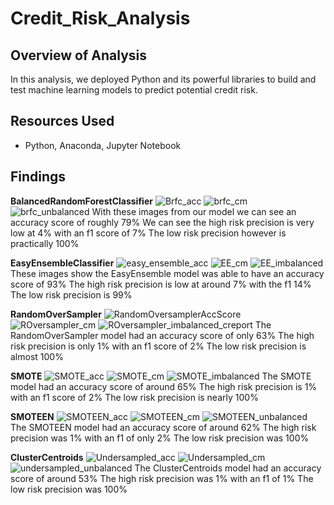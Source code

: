 # Credit_Risk_Analysis
## Overview of Analysis
In this analysis, we deployed Python and its powerful libraries to build and test machine learning models to predict potential credit risk.
## Resources Used
- Python, Anaconda, Jupyter Notebook
## Findings
**BalancedRandomForestClassifier**
![Brfc_acc](https://user-images.githubusercontent.com/102084269/185446690-7b99cd24-d9db-4732-b33d-f217691d129d.PNG)
![brfc_cm](https://user-images.githubusercontent.com/102084269/185446702-a37992c9-e30f-4aee-a067-32d648d303ba.PNG)
![brfc_unbalanced](https://user-images.githubusercontent.com/102084269/185446708-435bf9db-e276-4998-9857-d60313a819b6.PNG)
With these images from our model we can see an accuracy score of roughly 79%
We can see the high risk precision is very low at 4% with an f1 score of 7%
The low risk precision however is practically 100%

**EasyEnsembleClassifier**
![easy_ensemble_acc](https://user-images.githubusercontent.com/102084269/185447295-05e3d746-078f-41dd-af67-2137eff772ab.PNG)
![EE_cm](https://user-images.githubusercontent.com/102084269/185447299-51b4c4bc-1714-42b7-84cc-df2b2489565b.PNG)
![EE_imbalanced](https://user-images.githubusercontent.com/102084269/185447305-094f4e1e-ec6b-48d7-959e-367b09d9eca4.PNG)
These images show the EasyEnsemble model was able to have an accuracy score of 93%
The high risk precision is low at around 7% with the f1 14%
The low risk precision is 99%

**RandomOverSampler**
![RandomOversamplerAccScore](https://user-images.githubusercontent.com/102084269/185447759-19f7ca10-180b-4326-b60d-02950139dfd5.PNG)
![ROversampler_cm](https://user-images.githubusercontent.com/102084269/185447776-aeb018e9-82a1-4111-afea-5ef953180e33.PNG)
![ROversampler_imbalanced_creport](https://user-images.githubusercontent.com/102084269/185447781-0866a684-b024-4fcd-8b6f-428ff441c8ad.PNG)
The RandomOverSampler model had an accuracy score of only 63%
The high risk precision is only 1% with an f1 score of 2%
The low risk precision is almost 100%

**SMOTE**
![SMOTE_acc](https://user-images.githubusercontent.com/102084269/185448099-9bfbd5e9-faba-47eb-889e-31835ecbc76a.PNG)
![SMOTE_cm](https://user-images.githubusercontent.com/102084269/185448116-b62079bf-12d3-4c69-b773-9aba8485b10e.PNG)
![SMOTE_imbalanced](https://user-images.githubusercontent.com/102084269/185448124-4bb300fe-12de-4eb0-8972-e00f6dd32010.PNG)
The SMOTE model had an accuracy score of around 65%
The high risk precision is 1% with an f1 score of 2%
The low risk precision is nearly 100%

**SMOTEEN**
![SMOTEEN_acc](https://user-images.githubusercontent.com/102084269/185448400-e85d1693-3adf-4aef-bb9e-ff3cbcaf3cbe.PNG)
![SMOTEEN_cm](https://user-images.githubusercontent.com/102084269/185448432-0549c045-2164-421c-b869-e168e2c5f523.PNG)
![SMOTEEN_unbalanced](https://user-images.githubusercontent.com/102084269/185448456-ab0fd389-bb4f-452b-8fdd-e7a99b614755.PNG)
The SMOTEEN model had an accuracy score of around 62%
The high risk precision was 1% with an f1 of only 2%
The low risk precision was 100%

**ClusterCentroids**
![Undersampled_acc](https://user-images.githubusercontent.com/102084269/185448814-85ebe437-b602-4f11-a148-7cdb505fce96.PNG)
![Undersampled_cm](https://user-images.githubusercontent.com/102084269/185448836-6fa76821-7fb1-443a-89a0-29935ccd9fa1.PNG)
![undersampled_unbalanced](https://user-images.githubusercontent.com/102084269/185448850-883f65eb-ba7e-43b7-b3d2-bd5100ff60a5.PNG)
The ClusterCentroids model had an accuracy score of around 53%
The high risk precision was 1% with an f1 of 1%
The low risk precision was 100%


